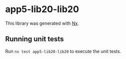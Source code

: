 # app5-lib20-lib20

This library was generated with [Nx](https://nx.dev).

## Running unit tests

Run `nx test app5-lib20-lib20` to execute the unit tests.
